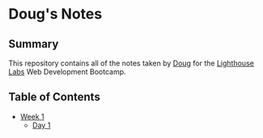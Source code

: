 # Doug's Notes

## Summary

This repository contains all of the notes taken by [Doug](https://github.com/d0ugr) for the [Lighthouse Labs](https://lighthouselabs.ca) Web Development Bootcamp.

## Table of Contents

* [Week 1](/Week_1)
  * [Day 1](/Week_1/Day_1)
